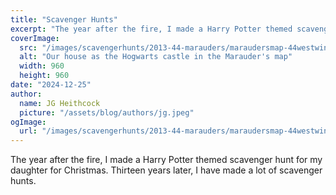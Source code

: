 ```yaml
---
title: "Scavenger Hunts"
excerpt: "The year after the fire, I made a Harry Potter themed scavenger hunt for my daughter for Christmas. Thirteen years later, I've done a lot of scavenger hunts."
coverImage:
  src: "/images/scavengerhunts/2013-44-marauders/maraudersmap-44westwind.jpg"
  alt: "Our house as the Hogwarts castle in the Marauder's map"
  width: 960
  height: 960
date: "2024-12-25"
author:
  name: JG Heithcock
  picture: "/assets/blog/authors/jg.jpeg"
ogImage:
  url: "/images/scavengerhunts/2013-44-marauders/maraudersmap-44westwind.jpg"
---
```


The year after the fire, I made a Harry Potter themed scavenger hunt for my daughter for Christmas. Thirteen years later, I have made a lot of scavenger hunts.
